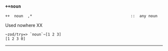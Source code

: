 ### `++noun`

    ++  noun  ,*                                            ::  any noun

Used nowhere XX

    ~zod/try=> `noun`~[1 2 3]
    [1 2 3 0]



***
